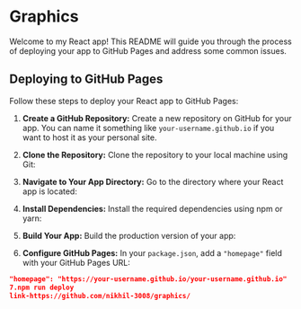 # Graphics

Welcome to my React app! This README will guide you through the process of deploying your app to GitHub Pages and address some common issues.

## Deploying to GitHub Pages

Follow these steps to deploy your React app to GitHub Pages:

1. **Create a GitHub Repository:**
   Create a new repository on GitHub for your app. You can name it something like `your-username.github.io` if you want to host it as your personal site.

2. **Clone the Repository:**
   Clone the repository to your local machine using Git:
   
3. **Navigate to Your App Directory:**
Go to the directory where your React app is located:

4. **Install Dependencies:**
Install the required dependencies using npm or yarn:

5. **Build Your App:**
Build the production version of your app:

6. **Configure GitHub Pages:**
In your `package.json`, add a `"homepage"` field with your GitHub Pages URL:
```json
"homepage": "https://your-username.github.io/your-username.github.io"
7.npm run deploy
link-https://github.com/nikhil-3008/graphics/
